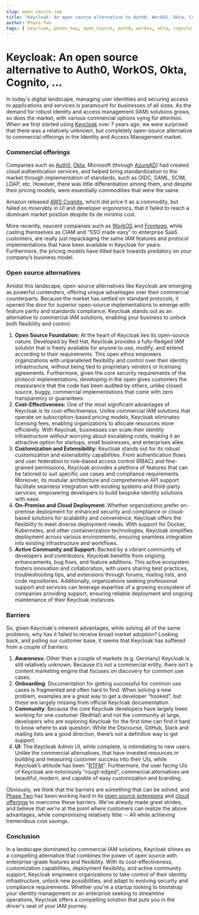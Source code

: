 ```yaml
---
slug: open-source-iam
title: "Keycloak: An open source alternative to Auth0, WorkOS, Okta, Cognito, ..."
author: Phase Two
tags: [ keycloak, phase_two, open_source, auth0, workos, okta, cognito ]
---
```


# Keycloak: An open source alternative to Auth0, WorkOS, Okta, Cognito, ...

In today's digital landscape, managing user identities and securing access to applications and services is paramount for businesses of all sizes. As the demand for robust identity and access management (IAM) solutions grows, so does the market, with various commercial options vying for attention. When we first started using [Keycloak](https://keycloak.org) over 7 years ago, we were surprised that there was a relatively unknown, but completely open-source alternative to commercial offerings in the Identity and Access Management market.

### Commercial offerings

Companies such as [Auth0](https://www.auth0.com), [Okta](https://www.okta.com), Microsoft (through [AzureAD](https://www.microsoft.com/en-us/security/business/microsoft-entra)) had created cloud authentication services, and helped bring standardization to the market through implementation of standards, such as OIDC, SAML, SCIM, LDAP, etc. However, there was little differentiation among them, and despite their pricing models, were essentially commodities that were the same.

Amazon released [AWS Cognito](https://aws.amazon.com/cognito), which did price it as a commodity, but failed so miserably in UI and developer ergonomics, that it failed to reach a dominant market position despite its de minimis cost.

More recently, nascent companies such as [WorkOS](https://workos.com) and [Frontegg](https://www.frontegg.com), while casting themselves as CIAM and “SSO made easy” to enterprise SaaS customers, are really just repackaging the same IAM features and protocol implementations that have been available in Keycloak for years. Furthermore, the pricing models have tilted back towards predatory on your company’s business model.

### Open source alternatives

Amidst this landscape, open-source alternatives like Keycloak are emerging as powerful contenders, offering unique advantages over their commercial counterparts. Because the market has settled on standard protocols, it opened the door for superior open-source implementations to emerge with feature parity and standards compliance. Keycloak stands out as an alternative to commercial IAM solutions, enabling your business to unlock both flexibility and control.

1. **Open Source Foundation:** At the heart of Keycloak lies its open-source nature. Developed by Red Hat, Keycloak provides a fully-fledged IAM solution that is freely available for anyone to use, modify, and extend according to their requirements. This open ethos empowers organizations with unparalleled flexibility and control over their identity infrastructure, without being tied to proprietary vendors or licensing agreements. Furthermore, given the core security requirements of the protocol implementations, developing in the open gives customers the reassurance that the code has been audited by others, unlike closed source, buggy, commercial implementations that come with zero transparency or guarantees.
2. **Cost-Effectiveness:** One of the most significant advantages of Keycloak is its cost-effectiveness. Unlike commercial IAM solutions that operate on subscription-based pricing models, Keycloak eliminates licensing fees, enabling organizations to allocate resources more efficiently. With Keycloak, businesses can scale their identity infrastructure without worrying about escalating costs, making it an attractive option for startups, small businesses, and enterprises alike.
3. **Customization and Extensibility:** Keycloak stands out for its robust customization and extensibility capabilities. From authentication flows and user federation to role-based access control (RBAC) and fine-grained permissions, Keycloak provides a plethora of features that can be tailored to suit specific use cases and compliance requirements. Moreover, its modular architecture and comprehensive API support facilitate seamless integration with existing systems and third-party services, empowering developers to build bespoke identity solutions with ease.
4. **On-Premise and Cloud Deployment:** Whether organizations prefer on-premise deployment for enhanced security and compliance or cloud-based solutions for scalability and convenience, Keycloak offers the flexibility to meet diverse deployment needs. With support for Docker, Kubernetes, and other containerization technologies, Keycloak simplifies deployment across various environments, ensuring seamless integration into existing infrastructure and workflows.
5. **Active Community and Support:** Backed by a vibrant community of developers and contributors, Keycloak benefits from ongoing enhancements, bug fixes, and feature additions. This active ecosystem fosters innovation and collaboration, with users sharing best practices, troubleshooting tips, and extensions through forums, mailing lists, and code repositories. Additionally, organizations seeking professional support and services can leverage expertise of a growing ecosystem of companies providing support, ensuring reliable deployment and ongoing maintenance of their Keycloak instances.

### Barriers

So, given Keycloak's inherent advantages, while solving all of the same problems, why has it failed to receive broad market adoption? Looking back, and polling our customer base, it seems that Keycloak has suffered from a couple of barriers:

1. **Awareness:** Other than a couple of markets (e.g. Germany) Keycloak is still relatively unknown. Because it’s not a commercial entity, there isn’t a content marketing engine that focuses on discovery for common use cases.
1. **Onboarding**: Documentation for getting successful for common use cases is fragmented and often hard to find. When solving a new problem, examples are a great way to get a developer “hooked”, but these are largely missing from official Keycloak documentation.
1. **Community**: Because the core Keycloak developers have largely been working for one customer (RedHat) and not the community at large, developers who are exploring Keycloak for the first time can find it hard to know where to ask question. While the Discourse, GitHub, Slack and mailing lists are a good direction, there’s not a definitive way to get support.
1. **UI**: The Keycloak Admin UI, while complete, is intimidating to new users. Unlike the commercial alternatives, that have invested resources in building and measuring customer success into their UIs, while Keycloak’s attitude has been "[RTFM](https://en.wikipedia.org/wiki/RTFM)". Furthermore, the user facing UIs of Keycloak are notoriously “rough edged”, commercial alternatives are beautiful, modern, and capable of easy customization and branding.

Obviously, we think that the barriers are something that can be solved, and [Phase Two](https://phasetwo.io) has been working hard in its [open source extensions](https://github.com/p2-inc) and [cloud offerings](https://phasetwo.io/#pricing) to overcome these barriers. We've already made great strides, and believe that we're at the point where customers can realize the above advantages, while compromising relatively little -- All while achieving tremendous cost savings.

### Conclusion

In a landscape dominated by commercial IAM solutions, Keycloak shines as a compelling alternative that combines the power of open source with enterprise-grade features and flexibility. With its cost-effectiveness, customization capabilities, deployment flexibility, and active community support, Keycloak empowers organizations to take control of their identity infrastructure, unlock new possibilities, and adapt to evolving security and compliance requirements. Whether you're a startup looking to bootstrap your identity management or an enterprise seeking to streamline operations, Keycloak offers a compelling solution that puts you in the driver's seat of your IAM journey.
